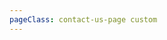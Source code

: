 ```yaml
---
pageClass: contact-us-page custom
---
```


<contact-us-form/>

<cta-2-col
    :sectionClass="'cta-cards-block__contact-us'"
    :ctaCards="[
        {
            title: 'FAQ',
            text: 'Seach for an answer for your question.',
            link: '/faq',
            linkText: 'Go to FAQ',
        },
        {
            title: 'Glossary',
            text: 'Use the glossary here to find answers to your questions.',
            link: '/glossary',
            linkText: 'Go to Glossary',
        }
    ]"
/>
